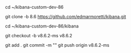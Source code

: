 cd ~/kibana-custom-dev-86

git clone -b 8.6 https://github.com/edmarmoretti/kibana.git

cd ~/kibana-custom-dev-86/kibana

git checkout -b v8.6.2-ms v8.6.2

git add .
git commit -m ""
git push origin v8.6.2-ms
